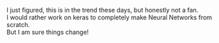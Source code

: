 I just figured, this is in the trend these days, but honestly not a fan.</br> I would rather work on keras to completely make Neural Networks from scratch.</br> But I am sure things change!
